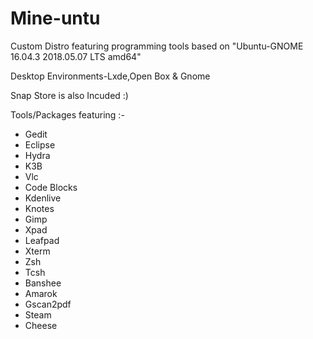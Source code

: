 # Mine-untu
Custom Distro featuring programming tools based on "Ubuntu-GNOME 16.04.3 2018.05.07 LTS amd64"

Desktop Environments-Lxde,Open Box & Gnome

Snap Store is also Incuded :)

Tools/Packages featuring :-

* Gedit
* Eclipse
* Hydra 
* K3B
* Vlc
* Code Blocks
* Kdenlive
* Knotes
* Gimp
* Xpad
* Leafpad
* Xterm 
* Zsh
* Tcsh
* Banshee
* Amarok
* Gscan2pdf
* Steam
* Cheese





